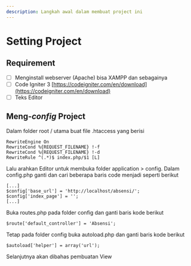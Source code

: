 ```yaml
---
description: Langkah awal dalam membuat project ini
---
```


# Setting Project

## Requirement

* [ ] Menginstall webserver \(Apache\) bisa XAMPP dan sebagainya
* [ ] Code Igniter 3 [https://codeigniter.com/en/download](https://codeigniter.com/en/download)
* [ ] Teks Editor

## Meng-_config_ Project

Dalam folder root / utama buat file .htaccess yang berisi

```text
RewriteEngine On
RewriteCond %{REQUEST_FILENAME} !-f
RewriteCond %{REQUEST_FILENAME} !-d
RewriteRule ^(.*)$ index.php/$1 [L]
```

Lalu arahkan Editor untuk membuka folder application &gt; config. Dalam config.php ganti dan cari beberapa baris code menjadi seperti berikut

```text
[...]
$config['base_url'] = 'http://localhost/absensi/';
$config['index_page'] = '';
[...]
```

Buka routes.php pada folder config dan ganti baris kode berikut

```text
$route['default_controller'] = 'Absensi';
```

Tetap pada folder config buka autoload.php dan ganti baris kode berikut

```text
$autoload['helper'] = array('url');
```

Selanjutnya akan dibahas pembuatan View

